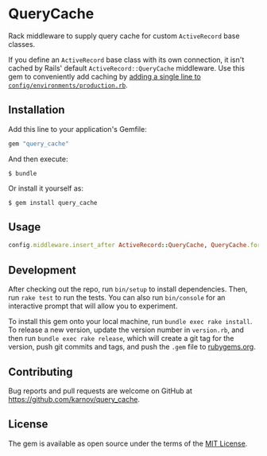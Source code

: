# QueryCache

Rack middleware to supply query cache for custom `ActiveRecord` base classes.

If you define an `ActiveRecord` base class with its own connection, it isn't cached by Rails' default `ActiveRecord::QueryCache` middleware. Use this gem to conveniently add caching by [adding a single line to `config/environments/production.rb`](#usage).

## Installation

Add this line to your application's Gemfile:

```ruby
gem "query_cache"
```

And then execute:

    $ bundle

Or install it yourself as:

    $ gem install query_cache

## Usage

```ruby
config.middleware.insert_after ActiveRecord::QueryCache, QueryCache.for(MyBase)
```

## Development

After checking out the repo, run `bin/setup` to install dependencies. Then, run `rake test` to run the tests. You can also run `bin/console` for an interactive prompt that will allow you to experiment.

To install this gem onto your local machine, run `bundle exec rake install`. To release a new version, update the version number in `version.rb`, and then run `bundle exec rake release`, which will create a git tag for the version, push git commits and tags, and push the `.gem` file to [rubygems.org](https://rubygems.org).

## Contributing

Bug reports and pull requests are welcome on GitHub at https://github.com/karnov/query_cache.

## License

The gem is available as open source under the terms of the [MIT License](http://opensource.org/licenses/MIT).

